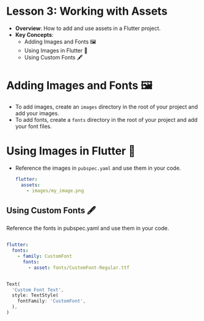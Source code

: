 
# Lesson 3: Working with Assets

- **Overview**: How to add and use assets in a Flutter project.
- **Key Concepts**:
  - Adding Images and Fonts 🖼️
  - Using Images in Flutter 📸
  - Using Custom Fonts 🖋️

# Adding Images and Fonts 🖼️

- To add images, create an `images` directory in the root of your project and add your images.
- To add fonts, create a `fonts` directory in the root of your project and add your font files.

# Using Images in Flutter 📸

- Reference the images in `pubspec.yaml` and use them in your code.

  ```yaml
  flutter:
    assets:
      - images/my_image.png

  ```

## Using Custom Fonts 🖋️

Reference the fonts in pubspec.yaml and use them in your code.

```yaml

flutter:
  fonts:
    - family: CustomFont
      fonts:
        - asset: fonts/CustomFont-Regular.ttf
```

```dart

Text(
  'Custom Font Text',
  style: TextStyle(
    fontFamily: 'CustomFont',
  ),
)
```
